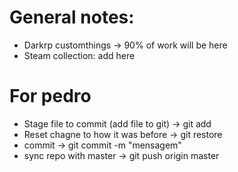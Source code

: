 # General notes: 
- Darkrp customthings -> 90% of work will be here
- Steam collection: add here

# For pedro
- Stage file to commit (add file to git) -> git add
- Reset chagne to how it was before -> git restore
- commit -> git commit -m "mensagem"
- sync repo with master -> git push origin master 
